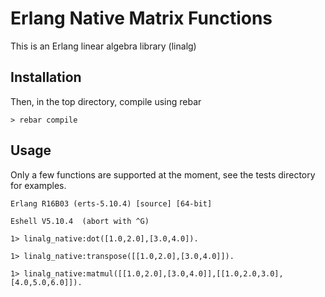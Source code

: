 Erlang Native Matrix Functions
============================

This is an Erlang linear algebra library (linalg)

Installation
-----

Then, in the top directory, compile using rebar

	> rebar compile

Usage
-----

Only a few functions are supported at the moment, see the tests directory for examples.

	Erlang R16B03 (erts-5.10.4) [source] [64-bit] 

	Eshell V5.10.4  (abort with ^G)

	1> linalg_native:dot([1.0,2.0],[3.0,4.0]).

	1> linalg_native:transpose([[1.0,2.0],[3.0,4.0]]).

	1> linalg_native:matmul([[1.0,2.0],[3.0,4.0]],[[1.0,2.0,3.0],[4.0,5.0,6.0]]).



